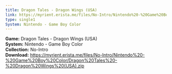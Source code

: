 ```yaml
---
title: Dragon Tales - Dragon Wings (USA)
link: https://myrient.erista.me/files/No-Intro/Nintendo%20-%20Game%20Boy%20Color/Dragon%20Tales%20-%20Dragon%20Wings%20(USA).zip
type: single1
System: Nintendo - Game Boy Color
---
```

<b>Game:</b> Dragon Tales - Dragon Wings (USA)<br>
<b>System:</b> Nintendo - Game Boy Color<br>
<b>Collection:</b> No-Intro<br>
<b>Download:</b> https://myrient.erista.me/files/No-Intro/Nintendo%20-%20Game%20Boy%20Color/Dragon%20Tales%20-%20Dragon%20Wings%20(USA).zip
